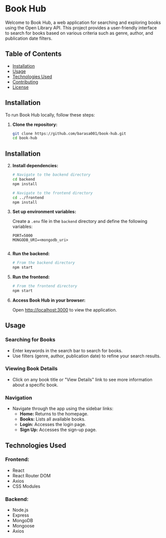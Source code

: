 # Book Hub

Welcome to Book Hub, a web application for searching and exploring books using the Open Library API. This project provides a user-friendly interface to search for books based on various criteria such as genre, author, and publication date filters.


## Table of Contents

- [Installation](#installation)
- [Usage](#usage)
- [Technologies Used](#technologies-used)
- [Contributing](#contributing)
- [License](#license)

## Installation

To run Book Hub locally, follow these steps:

1. **Clone the repository:**

   ```bash
   git clone https://github.com/barasa001/book-hub.git
   cd book-hub

## Installation

2. **Install dependencies:**

   ```bash
   # Navigate to the backend directory
   cd backend
   npm install

   # Navigate to the frontend directory
   cd ../frontend
   npm install

3. **Set up environment variables:**

   Create a `.env` file in the `backend` directory and define the following variables:

   ```plaintext
   PORT=5000
   MONGODB_URI=<mongodb_uri>


4. **Run the backend:**

   ```bash
   # From the backend directory
   npm start

5. **Run the frontend:**

   ```bash
   # From the frontend directory
   npm start

6. **Access Book Hub in your browser:**

   Open [http://localhost:3000](http://localhost:3000) to view the application.
   
## Usage

### Searching for Books
- Enter keywords in the search bar to search for books.
- Use filters (genre, author, publication date) to refine your search results.

### Viewing Book Details
- Click on any book title or "View Details" link to see more information about a specific book.

### Navigation
- Navigate through the app using the sidebar links:
  - **Home:** Returns to the homepage.
  - **Books:** Lists all available books.
  - **Login:** Accesses the login page.
  - **Sign Up:** Accesses the sign-up page.

## Technologies Used

### Frontend:
- React
- React Router DOM
- Axios
- CSS Modules

### Backend:
- Node.js
- Express
- MongoDB
- Mongoose
- Axios
